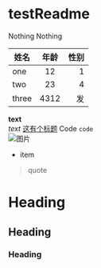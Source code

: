# testReadme
Nothing Nothing

姓名|年龄|性别
--|:--:|--:
one|12|1
two|23|4
three|4312|发

**text**	
*text*
[这有个标题](http://www.163.com)	
Code	`code`	
![图片](https://gss0.bdstatic.com/-4o3dSag_xI4khGkpoWK1HF6hhy/baike/whfpf%3D268%2C152%2C50/sign=7edc341804d162d985bb315c77e29bda/ac6eddc451da81cb450ff9115c66d01608243104.jpg)
* item	
> quote	
# Heading	
## Heading	
### Heading
